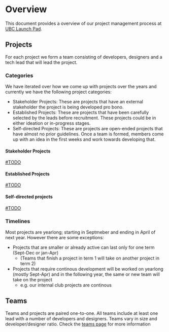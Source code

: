 # Overview

This document provides a overview of our project management process at [UBC Launch Pad](https://ubclaunchpad.com).

## Projects

For each project we form a team consisting of developers, designers and a tech lead that will lead the project.

### Categories

We have iterated over how we come up with projects over the years and currently we have the following project categories:

- Stakeholder Projects: These are projects that have an external stakeholder the project is being developed pro bono.
- Established Projects: These are projects that have been carefully selected by the leads before recruitment. These projects could be in either ideation or in-progress stages.
- Self-directed Projects: These are projects are open-ended projects that have almost no prior guidelines. Once a team is formed, members come up with an idea in the first weeks and work towards developing that.

#### Stakeholder Projects

[#TODO](https://github.com/ubclaunchpad/docs/issues/249)

#### Established Projects

[#TODO](https://github.com/ubclaunchpad/docs/issues/250)

#### Self-directed projects

[#TODO](https://github.com/ubclaunchpad/docs/issues/251)

### Timelines

Most projects are yearlong; starting in Septmeber and ending in April of next year. However there are some exceptions:

- Projects that are smaller or already active can last only for one term (Sept-Dec or jan-Apr)
  - (Teams that finish a project in term 1 will take on another project in term 2)
- Projects that require continous development will be worked on yearlong (mostly Sept-Apr) and in the following year, the same or new team will take on the project
  - e.g. our internal club projects are continous

## Teams

Teams and projects are paired one-to-one. All teams include at least one lead with a number of developers and designers. Teams vary in size and developer/designer ratio. Check the [teams page](./teams) for more information
